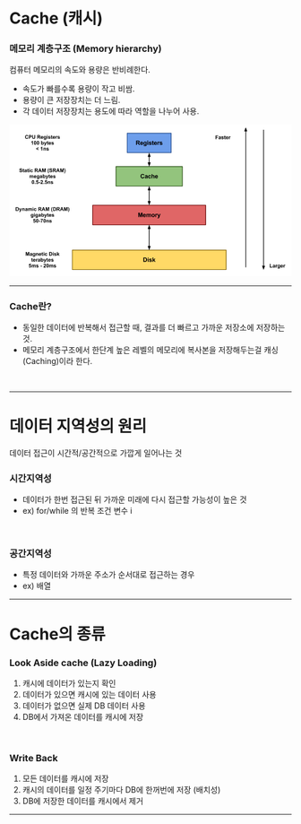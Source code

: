 # Cache (캐시)
### 메모리 계층구조 (Memory hierarchy)

컴퓨터 메모리의 속도와 용량은 반비례한다.
* 속도가 빠를수록 용량이 작고 비쌈.
* 용량이 큰 저장장치는 더 느림.
* 각 데이터 저장장치는 용도에 따라 역할을 나누어 사용.

<img src=./resource/03_1_MemoryHierarchy.png>

<br>
<hr>

### Cache란?

* 동일한 데이터에 반복해서 접근할 때, 결과를 더 빠르고 가까운 저장소에 저장하는 것.
* 메모리 계층구조에서 한단계 높은 레벨의 메모리에 복사본을 저장해두는걸 캐싱(Caching)이라 한다.

<br>
<hr>

# 데이터 지역성의 원리

데이터 접근이 시간적/공간적으로 가깝게 일어나는 것

### 시간지역성

* 데이터가 한번 접근된 뒤 가까운 미래에 다시 접근할 가능성이 높은 것
* ex) for/while 의 반복 조건 변수 i

<br>

### 공간지역성

* 특정 데이터와 가까운 주소가 순서대로 접근하는 경우
* ex) 배열

<hr>

# Cache의 종류

### Look Aside cache (Lazy Loading)

1. 캐시에 데이터가 있는지 확인
2. 데이터가 있으면 캐시에 있는 데이터 사용
3. 데이터가 없으면 실제 DB 데이터 사용
4. DB에서 가져온 데이터를 캐시에 저장

<br>

### Write Back

1. 모든 데이터를 캐시에 저장
2. 캐시의 데이터를 일정 주기마다 DB에 한꺼번에 저장 (배치성)
3. DB에 저장한 데이터를 캐시에서 제거

<hr>